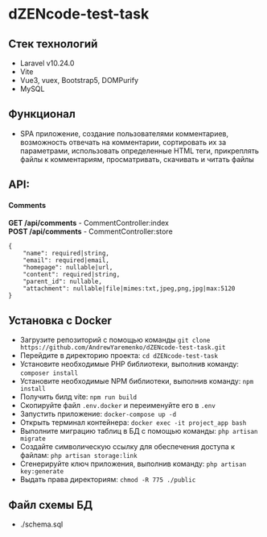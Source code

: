 #  dZENcode-test-task

## Стек технологий
- Laravel v10.24.0
- Vite
- Vue3, vuex, Bootstrap5, DOMPurify
- MySQL

## Функционал
- SPA приложение, создание пользователями комментариев, возможность отвечать на комментарии, сортировать их за параметрами, использовать определенные HTML теги, прикреплять файлы к комментариям, просматривать, скачивать и читать файлы

## API:

#### Comments
**GET /api/comments** - CommentController:index<br>
**POST /api/comments** - CommentController:store
```
{
    "name": required|string,
    "email": required|email,
    "homepage": nullable|url,
    "content": required|string,
    "parent_id": nullable,
    "attachment": nullable|file|mimes:txt,jpeg,png,jpg|max:5120
}
```

## Установка с Docker

- Загрузите репозиторий с помощью команды ```git clone https://github.com/AndrewYaremenko/dZENcode-test-task.git```
- Перейдите в директорию проекта: ```cd dZENcode-test-task```
- Установите необходимые PHP библиотеки, выполнив команду: ```composer install```
- Установите необходимые NPM библиотеки, выполнив команду: ```npm install```
- Получить билд vite: ```npm run build```
- Скопируйте файл ```.env.docker``` и переименуйте его в ```.env```
- Запустить приложение: ```docker-compose up -d```
- Открыть терминал контейнера: ```docker exec -it project_app bash```
- Выполните миграцию таблиц в БД с помощью команды: ```php artisan migrate```
- Создайте символическую ссылку для обеспечения доступа к файлам: ```php artisan storage:link```
- Сгенерируйте ключ приложения, выполнив команду: ```php artisan key:generate```
- Выдать права директориям: ```chmod -R 775 ./public```

## Файл схемы БД

- ./schema.sql